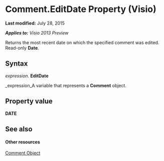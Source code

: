 
# Comment.EditDate Property (Visio)

 **Last modified:** July 28, 2015

 _**Applies to:** Visio 2013 Preview_

Returns the most recent date on which the specified comment was edited. Read-only  **Date**.


## Syntax

 _expression_. **EditDate**

 _expression_A variable that represents a  **Comment** object.


## Property value

 **DATE**


## See also


#### Other resources


 [Comment Object](f028cc03-0ef1-8017-a936-d30d45211864.md)
